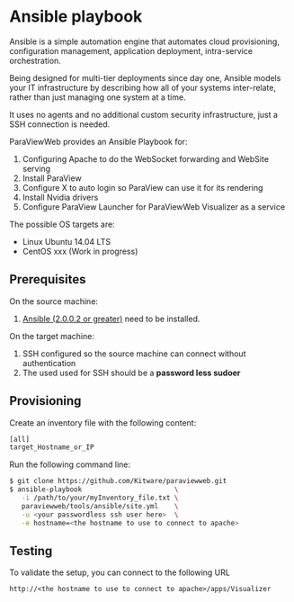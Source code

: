 # Ansible playbook

Ansible is a simple automation engine that automates cloud provisioning, configuration management, application deployment, intra-service orchestration.

Being designed for multi-tier deployments since day one, Ansible models your IT infrastructure by describing how all of your systems inter-relate, rather than just managing one system at a time.

It uses no agents and no additional custom security infrastructure, just a SSH connection is needed.

ParaViewWeb provides an Ansible Playbook for:

1) Configuring Apache to do the WebSocket forwarding and WebSite serving
2) Install ParaView
3) Configure X to auto login so ParaView can use it for its rendering
4) Install Nvidia drivers
5) Configure ParaView Launcher for ParaViewWeb Visualizer as a service

The possible OS targets are:

- Linux Ubuntu 14.04 LTS
- CentOS xxx (Work in progress) 

## Prerequisites

On the source machine:

1) [Ansible (2.0.0.2 or greater)](http://www.ansible.com/) need to be installed.

On the target machine:

1) SSH configured so the source machine can connect without authentication
2) The used used for SSH should be a __password less sudoer__

## Provisioning

Create an inventory file with the following content:

```myInventory_file.txt
[all]
target_Hostname_or_IP
```

Run the following command line:

```sh
$ git clone https://github.com/Kitware/paraviewweb.git
$ ansible-playbook                       \
   -i /path/to/your/myInventory_file.txt \
   paraviewweb/tools/ansible/site.yml    \
   -u <your passwordless ssh user here>  \
   -e hostname=<the hostname to use to connect to apache>
```

## Testing

To validate the setup, you can connect to the following URL

```
http://<the hostname to use to connect to apache>/apps/Visualizer
```
